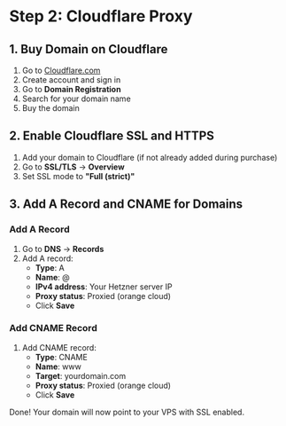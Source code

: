 # Step 2: Cloudflare Proxy

## 1. Buy Domain on Cloudflare

1. Go to [Cloudflare.com](https://cloudflare.com)
2. Create account and sign in
3. Go to **Domain Registration**
4. Search for your domain name
5. Buy the domain

## 2. Enable Cloudflare SSL and HTTPS

1. Add your domain to Cloudflare (if not already added during purchase)
2. Go to **SSL/TLS** → **Overview**
3. Set SSL mode to **"Full (strict)"**

## 3. Add A Record and CNAME for Domains

### Add A Record
1. Go to **DNS** → **Records**
2. Add A record:
   - **Type**: A
   - **Name**: @
   - **IPv4 address**: Your Hetzner server IP
   - **Proxy status**: Proxied (orange cloud)
   - Click **Save**

### Add CNAME Record
1. Add CNAME record:
   - **Type**: CNAME
   - **Name**: www
   - **Target**: yourdomain.com
   - **Proxy status**: Proxied (orange cloud)
   - Click **Save**

Done! Your domain will now point to your VPS with SSL enabled.
